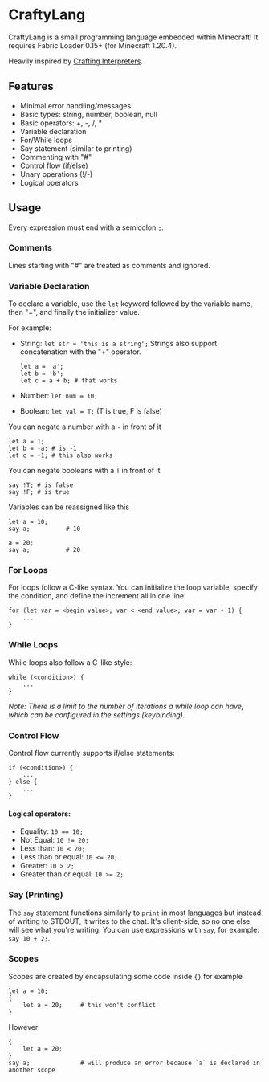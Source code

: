 # CraftyLang

CraftyLang is a small programming language embedded within Minecraft! It requires Fabric Loader 0.15+ (for Minecraft 1.20.4).

Heavily inspired by [Crafting Interpreters](http://craftinginterpreters.com/).

## Features
- Minimal error handling/messages
- Basic types: string, number, boolean, null
- Basic operators: +, -, /, *
- Variable declaration
- For/While loops
- Say statement (similar to printing)
- Commenting with "#"
- Control flow (if/else)
- Unary operations (!/-)
- Logical operators

## Usage
Every expression must end with a semicolon `;`.

### Comments
Lines starting with "#" are treated as comments and ignored.

### Variable Declaration
To declare a variable, use the `let` keyword followed by the variable name, then "=", and finally the initializer value.

For example:
- String: `let str = 'this is a string';`
  Strings also support concatenation with the "+" operator.
  ```
  let a = 'a';
  let b = 'b';
  let c = a + b; # that works
  ```

- Number: `let num = 10;`
- Boolean: `let val = T;` (T is true, F is false)

You can negate a number with a `-` in front of it
```
let a = 1;
let b = -a; # is -1
let c = -1; # this also works
```

You can negate booleans with a `!` in front of it
```
say !T; # is false
say !F; # is true
```

Variables can be reassigned like this
```
let a = 10;
say a;          # 10

a = 20;
say a;          # 20
```

### For Loops
For loops follow a C-like syntax. You can initialize the loop variable, specify the condition, and define the increment all in one line:
```
for (let var = <begin value>; var < <end value>; var = var + 1) {
    ...
}
```

### While Loops
While loops also follow a C-like style:
```
while (<condition>) {
    ...
}
```
*Note: There is a limit to the number of iterations a while loop can have, which can be configured in the settings (keybinding).*

### Control Flow
Control flow currently supports if/else statements:
```
if (<condition>) {
    ...
} else {
    ...
}
```

#### Logical operators:
- Equality:  `10 == 10;`
- Not Equal: `10 != 20;`
- Less than: `10 < 20;`
- Less than or equal: `10 <= 20;`
- Greater: `10 > 2;`
- Greater than or equal: `10 >= 2;`

### Say (Printing)
The `say` statement functions similarly to `print` in most languages but instead of writing to STDOUT, it writes to the chat. It's client-side, so no one else will see what you're writing.
You can use expressions with `say`, for example: `say 10 + 2;`.

### Scopes
Scopes are created by encapsulating some code inside `{}` for example
```
let a = 10;
{
    let a = 20;     # this won't conflict
}
```

However
```
{
    let a = 20;
}
say a;              # will produce an error because `a` is declared in another scope
```
